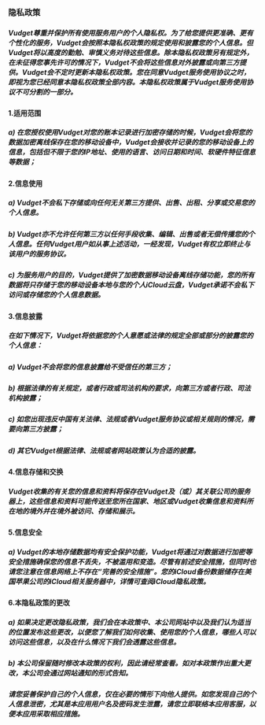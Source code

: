 ### 隐私政策

##### Vudget尊重并保护所有使用服务用户的个人隐私权。为了给您提供更准确、更有个性化的服务，Vudget会按照本隐私权政策的规定使用和披露您的个人信息。但Vudget将以高度的勤勉、审慎义务对待这些信息。除本隐私权政策另有规定外，在未征得您事先许可的情况下，Vudget不会将这些信息对外披露或向第三方提供。Vudget会不定时更新本隐私权政策。您在同意Vudget服务使用协议之时，即视为您已经同意本隐私权政策全部内容。本隐私权政策属于Vudget服务使用协议不可分割的一部分。 

#### 1.适用范围 
##### a) 在您授权使用Vudget对您的账本记录进行加密存储的时候，Vudget会将您的数据加密离线保存在您的移动设备中，Vudget会接收并记录的您的移动设备上的信息，包括但不限于您的IP地址、使用的语言、访问日期和时间、软硬件特征信息等数据；

#### 2.信息使用 
##### a) Vudget不会私下存储或向任何无关第三方提供、出售、出租、分享或交易您的个人信息。
##### b) Vudget亦不允许任何第三方以任何手段收集、编辑、出售或者无偿传播您的个人信息。任何Vudget用户如从事上述活动，一经发现，Vudget有权立即终止与该用户的服务协议。 
##### c) 为服务用户的目的，Vudget提供了加密数据移动设备离线存储功能，您的所有数据将只存储于您的移动设备本地与您的个人iCloud云盘，Vudget承诺不会私下访问或存储您的个人信息数据。 

#### 3.信息披露 
##### 在如下情况下，Vudget将依据您的个人意愿或法律的规定全部或部分的披露您的个人信息： 
##### a) Vudget不会将您的信息披露给不受信任的第三方；
##### b) 根据法律的有关规定，或者行政或司法机构的要求，向第三方或者行政、司法机构披露；
##### c) 如您出现违反中国有关法律、法规或者Vudget服务协议或相关规则的情况，需要向第三方披露；
##### d) 其它Vudget根据法律、法规或者网站政策认为合适的披露。

#### 4.信息存储和交换  
##### Vudget收集的有关您的信息和资料将保存在Vudget及（或）其关联公司的服务器上，这些信息和资料可能传送至您所在国家、地区或Vudget收集信息和资料所在地的境外并在境外被访问、存储和展示。

#### 5.信息安全  
##### a) Vudget的本地存储数据均有安全保护功能，Vudget将通过对数据进行加密等安全措施确保您的信息不丢失，不被滥用和变造。尽管有前述安全措施，但同时也请您注意在信息网络上不存在“完善的安全措施”。您的iCloud备份数据储存在美国苹果公司的iCloud相关服务器中，详情可查阅iCloud隐私政策。  

#### 6.本隐私政策的更改
##### a) 如果决定更改隐私政策，我们会在本政策中、本公司网站中以及我们认为适当的位置发布这些更改，以便您了解我们如何收集、使用您的个人信息，哪些人可以访问这些信息，以及在什么情况下我们会透露这些信息。 
##### b) 本公司保留随时修改本政策的权利，因此请经常查看。如对本政策作出重大更改，本公司会通过网站通知的形式告知。

##### 请您妥善保护自己的个人信息，仅在必要的情形下向他人提供。如您发现自己的个人信息泄密，尤其是本应用用户名及密码发生泄露，请您立即联络本应用客服，以便本应用采取相应措施。
